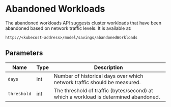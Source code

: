 # Abandoned Workloads

The abandoned workloads API suggests cluster workloads that have been abandoned based on network traffic levels. It is available at:
```
http://<kubecost-address>/model/savings/abandonedWorkloads
```

## Parameters

| Name | Type | Description |
|------|------|-------------|
| `days` | int | Number of historical days over which network traffic should be measured. |
| `threshold` | int | The threshold of traffic (bytes/second) at which a workload is determined abandoned. |
